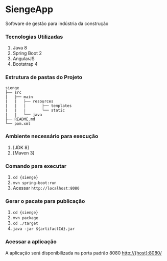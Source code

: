 # SiengeApp
Software de gestão para indústria da construção


### Tecnologias Utilizadas

1. Java 8
2. Spring Boot 2
3. AngularJS
4. Bootstrap 4

### Estrutura de pastas do Projeto

```
sienge
├── src
|   ├── main
|   |   ├── resources
|   |   |		├── templates
|   |   |		└── static
|   |   └── java
├── README.md
└── pom.xml
```
### Ambiente necessário para execução 

1. [JDK 8]
2. [Maven 3]

### Comando para executar

1. `cd {sienge}`
2. `mvn spring-boot:run`
3. Acessar `http://localhost:8080`

### Gerar o pacate para publicação

1. `cd {sienge}`
2. `mvn package`
3. `cd ./target`
4. `java -jar ${artifactId}.jar`

### Acessar a aplicação

A aplicação será disponibilizada na porta padrão 8080 [http://{host}:8080/](http://localhost:8080/)